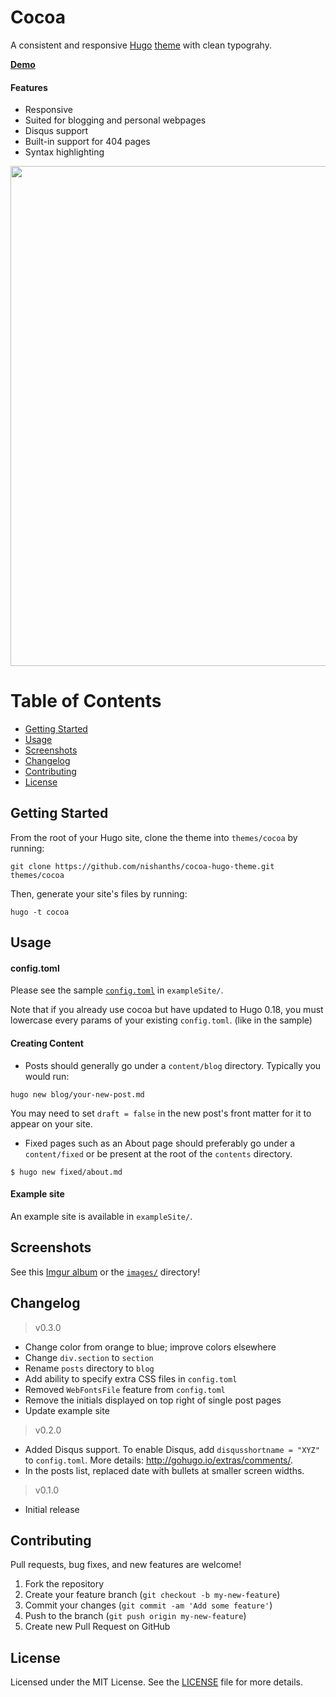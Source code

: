 # Cocoa

A consistent and responsive [Hugo](http://gohugo.io) [theme](https://github.com/spf13/hugoThemes/) with clean typograhy.

[__Demo__](http://themes.gohugo.io/theme/cocoa/)

#### Features

* Responsive
* Suited for blogging and personal webpages
* Disqus support
* Built-in support for 404 pages
* Syntax highlighting

<img src="http://i.imgur.com/jdstF9j.png" width="800">

# Table of Contents

* [Getting Started](#getting-started)
* [Usage](#usage)
* [Screenshots](#screenshots)
* [Changelog](#changelog)
* [Contributing](#contributing)
* [License](#license)

## Getting Started 

From the root of your Hugo site, clone the theme into `themes/cocoa` by running:

````
git clone https://github.com/nishanths/cocoa-hugo-theme.git themes/cocoa
````

Then, generate your site's files by running:

````
hugo -t cocoa
````

## Usage

#### config.toml

Please see the sample [`config.toml`](https://github.com/nishanths/cocoa-hugo-theme/blob/master/exampleSite/config.toml) in `exampleSite/`.

Note that if you already use cocoa but have updated to Hugo 0.18, you must lowercase every params of your existing `config.toml`. (like in the sample)

#### Creating Content

* Posts should generally go under a `content/blog` directory. Typically you would run:

````
hugo new blog/your-new-post.md
````

You may need to set `draft = false` in the new post's front matter for it to appear on your site.

* Fixed pages such as an About page should preferably go under a `content/fixed` or be present at the root of the `contents` directory.

````
$ hugo new fixed/about.md
````

#### Example site

An example site is available in `exampleSite/`.

## Screenshots

See this [Imgur album](http://imgur.com/a/skabh) or the [`images/`](https://github.com/nishanths/cocoa-hugo-theme/tree/master/images) directory!

## Changelog

> v0.3.0

- Change color from orange to blue; improve colors elsewhere
- Change `div.section` to `section`
- Rename  `posts` directory to `blog`
- Add ability to specify extra CSS files in `config.toml`
- Removed `WebFontsFile` feature from `config.toml`
- Remove the initials displayed on top right of single post pages
- Update example site

> v0.2.0

* Added Disqus support. To enable Disqus, add `disqusshortname = "XYZ"` to `config.toml`. More details: <http://gohugo.io/extras/comments/>.
* In the posts list, replaced date with bullets at smaller screen widths.

> v0.1.0

* Initial release

## Contributing

Pull requests, bug fixes, and new features are welcome!

1. Fork the repository
2. Create your feature branch (`git checkout -b my-new-feature`)
3. Commit your changes (`git commit -am 'Add some feature'`)
4. Push to the branch (`git push origin my-new-feature`)
5. Create new Pull Request on GitHub

## License

Licensed under the MIT License. See the [LICENSE](https://github.com/nishanths/cocoa-hugo-theme/blob/master/LICENSE.md) file for more details.
